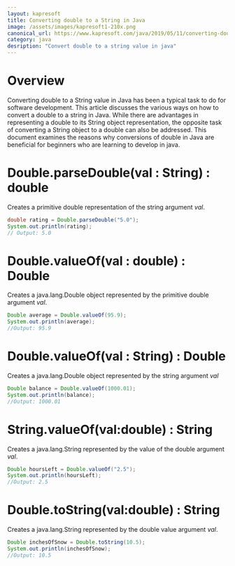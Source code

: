 ```yaml
---
layout: kapresoft
title: Converting double to a String in Java
image: /assets/images/kapresoft1-210x.png
canonical_url: https://www.kapresoft.com/java/2019/05/11/converting-double-value-to-string.html
category: java
desription: "Convert double to a string value in java"
---
```


# Overview

Converting double to a String value in Java has been a typical task to do for software development. This article discusses the various ways on how to convert a double to a string in Java. While there are advantages in representing a double to its String object representation, the opposite task of converting a String object to a double can also be addressed.  This document examines the reasons why conversions of double in Java are beneficial for beginners who are learning to develop in java.

<!--excerpt-->

# Double.parseDouble(val : String) : double

Creates a primitive double representation of the string argument *val*.

```java
double rating = Double.parseDouble("5.0");
System.out.println(rating);
// Output: 5.0
```

# Double.valueOf(val : double) : Double

Creates a java.lang.Double object represented by the primitive double argument *val*.

```java
Double average = Double.valueOf(95.9);
System.out.println(average);
//Output: 95.9
```

# Double.valueOf(val : String) : Double

Creates a java.lang.Double object represented by the string argument *val*

```java
Double balance = Double.valueOf(1000.01);
System.out.println(balance);
//Output: 1000.01
```

# String.valueOf(val:double) : String

Creates a java.lang.String represented by the value of the double argument *val*.

```java
Double hoursLeft = Double.valueOf("2.5");
System.out.println(hoursLeft);
//Output: 2.5
```

# Double.toString(val:double) : String

Creates a java.lang.String represented by the double value argument *val*.

```java
Double inchesOfSnow = Double.toString(10.5);
System.out.println(inchesOfSnow);
//Output: 10.5
```

